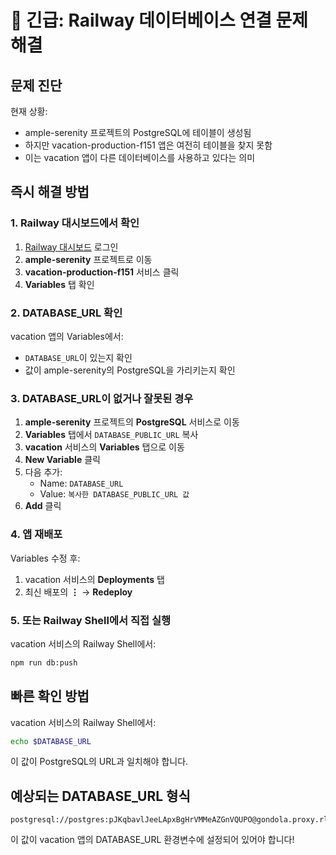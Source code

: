 # 🚨 긴급: Railway 데이터베이스 연결 문제 해결

## 문제 진단

현재 상황:
- ample-serenity 프로젝트의 PostgreSQL에 테이블이 생성됨
- 하지만 vacation-production-f151 앱은 여전히 테이블을 찾지 못함
- 이는 vacation 앱이 다른 데이터베이스를 사용하고 있다는 의미

## 즉시 해결 방법

### 1. Railway 대시보드에서 확인

1. [Railway 대시보드](https://railway.app) 로그인
2. **ample-serenity** 프로젝트로 이동
3. **vacation-production-f151** 서비스 클릭
4. **Variables** 탭 확인

### 2. DATABASE_URL 확인

vacation 앱의 Variables에서:
- `DATABASE_URL`이 있는지 확인
- 값이 ample-serenity의 PostgreSQL을 가리키는지 확인

### 3. DATABASE_URL이 없거나 잘못된 경우

1. **ample-serenity** 프로젝트의 **PostgreSQL** 서비스로 이동
2. **Variables** 탭에서 `DATABASE_PUBLIC_URL` 복사
3. **vacation** 서비스의 **Variables** 탭으로 이동
4. **New Variable** 클릭
5. 다음 추가:
   - Name: `DATABASE_URL`
   - Value: `복사한 DATABASE_PUBLIC_URL 값`
6. **Add** 클릭

### 4. 앱 재배포

Variables 수정 후:
1. vacation 서비스의 **Deployments** 탭
2. 최신 배포의 **⋮** → **Redeploy**

### 5. 또는 Railway Shell에서 직접 실행

vacation 서비스의 Railway Shell에서:
```bash
npm run db:push
```

## 빠른 확인 방법

vacation 서비스의 Railway Shell에서:
```bash
echo $DATABASE_URL
```

이 값이 PostgreSQL의 URL과 일치해야 합니다.

## 예상되는 DATABASE_URL 형식

```
postgresql://postgres:pJKqbavlJeeLApxBgHrVMMeAZGnVQUPO@gondola.proxy.rlwy.net:19477/railway
```

이 값이 vacation 앱의 DATABASE_URL 환경변수에 설정되어 있어야 합니다!